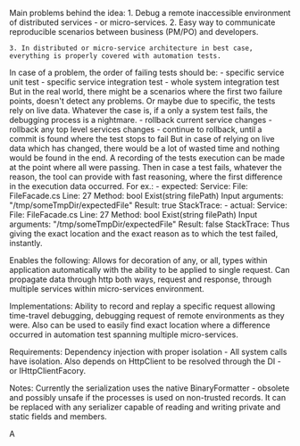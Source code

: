 Main problems behind the idea:
    1. Debug a remote inaccessible environment of distributed services - or micro-services.
    2. Easy way to communicate reproducible scenarios between business (PM/PO) and developers.

    3. In distributed or micro-service architecture in best case, everything is properly covered with automation tests.
In case of a problem, the order of failing tests should be:
    - specific service unit test
    - specific service integration test
    - whole system integration test
But in the real world, there might be a scenarios where the first two failure points, doesn't detect any problems.
Or maybe due to specific, the tests rely on live data.
Whatever the case is, if a only a system test fails, the debugging process is a nightmare. 
    - rollback current service changes
    - rollback any top level services changes
    - continue to rollback, until a commit is found where the test stops to fail
But in case of relying on live data which has changed, there would be a lot of wasted time and nothing would be found in the end.
A recording of the tests execution can be made at the point where all were passing.
Then in case a test fails, whatever the reason, the tool can provide with fast reasoning, where the first difference in the execution data occurred.
For ex.:
    - expected: 
        Service: <ServiceName>
        File: FileFacade.cs
        Line: 27
        Method: bool Exist(string filePath)
        Input arguments: "/tmp/someTmpDir/expectedFile"
        Result: true
        StackTrace: <Full stack trace here. Including the services call chain if needed>
    - actual:
        Service: <ServiceName>
        File: FileFacade.cs
        Line: 27
        Method: bool Exist(string filePath)
        Input arguments: "/tmp/someTmpDir/expectedFile"
        Result: false
        StackTrace: <Full stack trace here. Including the services call chain if needed>
Thus giving the exact location and the exact reason as to which the test failed, instantly.


Enables the following:
    Allows for decoration of any, or all, types within application automatically with the ability to be applied to single request.
    Can propagate data through http both ways, request and response, through multiple services within micro-services environment.

Implementations:
    Ability to record and replay a specific request allowing time-travel debugging, debugging request of remote environments as they were.
    Also can be used to easily find exact location where a difference occurred in automation test spanning multiple micro-services.

Requirements:
    Dependency injection with proper isolation - All system calls have isolation.
    Also depends on HttpClient to be resolved through the DI - or IHttpClientFacory.

Notes:
    Currently the serialization uses the native BinaryFormatter - obsolete and possibly unsafe if the processes is used on non-trusted records. 
    It can be replaced with any serializer capable of reading and writing private and static fields and members.




A

